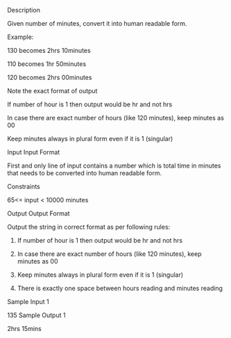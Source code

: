 Description

Given number of minutes, convert it into human readable form.

Example:

130 becomes 2hrs 10minutes

110 becomes 1hr 50minutes

120 becomes 2hrs 00minutes

Note the exact format of output

If number of hour is 1 then output would be hr and not hrs

In case there are exact number of hours (like 120 minutes), keep minutes as 00

Keep minutes always in plural form even if it is 1 (singular)


Input
Input Format

First and only line of input contains a number which is total time in minutes that needs to be converted into human readable form.

Constraints

65<= input < 10000 minutes


Output
Output Format

Output the string in correct format as per following rules:

1. If number of hour is 1 then output would be hr and not hrs

2. In case there are exact number of hours (like 120 minutes), keep minutes as 00

3. Keep minutes always in plural form even if it is 1 (singular)

4. There is exactly one space between hours reading and minutes reading


Sample Input 1 

135
Sample Output 1

2hrs 15mins